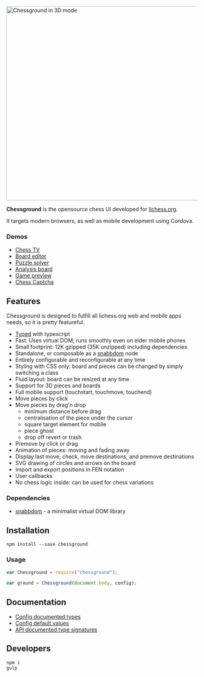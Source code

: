 <img src="https://raw.githubusercontent.com/ornicar/chessground/master/screenshot/3d.png" width=512 height=512 alt="Chessground in 3D mode" />

**Chessground** is the opensource chess UI developed for [lichess.org](http://lichess.org).

It targets modern browsers, as well as mobile development using Cordova.

### Demos

- [Chess TV](http://lichess.org/tv)
- [Board editor](http://lichess.org/editor)
- [Puzzle solver](http://lichess.org/training)
- [Analysis board](http://lichess.org/ofWXRFGy)
- [Game preview](http://lichess.org/games)
- [Chess Captcha](http://lichess.org/signup)

## Features

Chessground is designed to fulfill all lichess.org web and mobile apps needs, so it is pretty featureful.

- [Typed](https://github.com/ornicar/chessground/tree/master/src/dts) with typescript
- Fast. Uses virtual DOM; runs smoothly even on elder mobile phones
- Small footprint: 12K gzipped (35K unzipped) including dependencies
- Standalone, or composable as a [snabbdom](https://github.com/snabbdom/snabbdom) node
- Entirely configurable and reconfigurable at any time
- Styling with CSS only: board and pieces can be changed by simply switching a class
- Fluid layout: board can be resized at any time
- Support for 3D pieces and boards
- Full mobile support (touchstart, touchmove, touchend)
- Move pieces by click
- Move pieces by drag'n drop
  - minimum distance before drag
  - centralisation of the piece under the cursor
  - square target element for mobile
  - piece ghost
  - drop off revert or trash
- Premove by click or drag
- Animation of pieces: moving and fading away
- Display last move, check, move destinations, and premove destinations
- SVG drawing of circles and arrows on the board
- Import and export positions in FEN notation
- User callbacks
- No chess logic inside: can be used for chess variations

### Dependencies

- [snabbdom](https://github.com/snabbdom/snabbdom) - a minimalist virtual DOM library

## Installation

```
npm install --save chessground
```

### Usage

```js
var Chessground = require("chessground");

var ground = Chessground(document.body, config);
```

## Documentation

- [Config documented types](https://github.com/ornicar/chessground/tree/master/src/dts/config.d.ts)
- [Config default values](https://github.com/ornicar/chessground/tree/master/src/defaults.ts)
- [API documented type signatures](https://github.com/ornicar/chessground/tree/master/src/dts/api.d.ts)

## Developers

```
npm i
gulp
```
